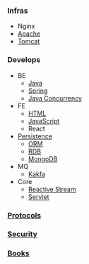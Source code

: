### Infras
- Nginx
- [Apache](apache)
- [Tomcat](tomcat)

### Develops
- BE
  - [Java](java)
  - [Spring](spring)
  - [Java Concurrency](java-concurrency)
- FE
  - [HTML](html)
  - [JavaScript](javascript)
  - React
- [Persistence](persistence)
  - [ORM](orm)
  - [RDB](rdb)
  - [MongoDB](mongodb)
- MQ
  - [Kakfa](kafka)
- Core
  - [Reactive Stream](reactive-stream)
  - [Servlet](servlet)

### [Protocols](protocols)

### [Security](security)

### [Books](books)